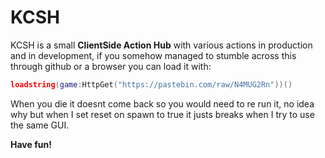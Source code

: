 # KCSH
KCSH is a small **ClientSide Action Hub** with various actions in production and in development, if you somehow managed to stumble across this through github or a browser you can load it with:
```lua
loadstring(game:HttpGet("https://pastebin.com/raw/N4MUG2Rn"))()
```

When you die it doesnt come back so you would need to re run it, no idea why but when I set reset on spawn to true it justs breaks when I try to use the same GUI.

**Have fun!**
